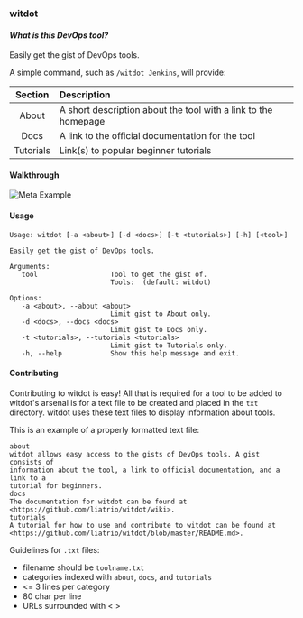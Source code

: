 ### witdot  
#### _What is this DevOps tool?_  
Easily get the gist of DevOps tools.  
  
A simple command, such as `/witdot Jenkins`, will provide:  
  
| Section | Description |
| :---:     |     :---      |
| About     | A short description about the tool with a link to the homepage |
| Docs      | A link to the official documentation for the tool |
| Tutorials | Link(s) to popular beginner tutorials |

#### Walkthrough  
![Meta Example](https://shanemacbride.github.io/misc/witdotWalkthrough.gif)  
  
#### Usage
```
Usage: witdot [-a <about>] [-d <docs>] [-t <tutorials>] [-h] [<tool>]

Easily get the gist of DevOps tools.

Arguments:
   tool                  Tool to get the gist of.
                         Tools:  (default: witdot)

Options:
   -a <about>, --about <about>
                         Limit gist to About only.
   -d <docs>, --docs <docs>
                         Limit gist to Docs only.
   -t <tutorials>, --tutorials <tutorials>
                         Limit gist to Tutorials only.
   -h, --help            Show this help message and exit.
```

#### Contributing
Contributing to witdot is easy! All that is required for a tool to be added to witdot's arsenal is for a text file to be created and placed in the `txt` directory. witdot uses these text files to display information about tools.  
  
This is an example of a properly formatted text file:
```
about
witdot allows easy access to the gists of DevOps tools. A gist consists of
information about the tool, a link to official documentation, and a link to a
tutorial for beginners.
docs
The documentation for witdot can be found at
<https://github.com/liatrio/witdot/wiki>.
tutorials
A tutorial for how to use and contribute to witdot can be found at
<https://github.com/liatrio/witdot/blob/master/README.md>.
```

Guidelines for `.txt` files:
  - filename should be `toolname.txt`
  - categories indexed with `about`, `docs`, and `tutorials`
  - <= 3 lines per category
  - 80 char per line
  - URLs surrounded with < >
